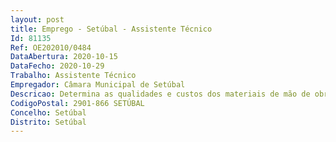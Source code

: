 ```yaml
--- 
layout: post
title: Emprego - Setúbal - Assistente Técnico
Id: 81135
Ref: OE202010/0484
DataAbertura: 2020-10-15
DataFecho: 2020-10-29
Trabalho: Assistente Técnico
Empregador: Câmara Municipal de Setúbal
Descricao: Determina as qualidades e custos dos materiais de mão de obra necessários para a execução de uma obra  analisa as diversas componentes do projeto, as memórias descritivas e os cadernos de encargos  efetua medições e determina as quantidades de materiais, de mão de obra e de serviços necessários, utilizando os seus conhecimentos de desenho, dos materiais e dos processos e métodos de execução de obras  Calcula os valores globais, utilizando, nomeadamente, tabelas de preços  Organiza os orçamentos e indica os materiais a empregar nas operações a efetuar e providencia no sentido de manter as tabelas de preços atualizadas.
CodigoPostal: 2901-866 SETÚBAL
Concelho: Setúbal
Distrito: Setúbal
--- 
```

